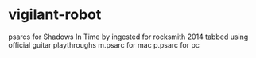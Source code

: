 # vigilant-robot
psarcs for Shadows In Time by ingested for rocksmith 2014
tabbed using official guitar playthroughs
m.psarc for mac p.psarc for pc
